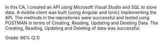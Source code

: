 In this CA, I created an API using Microsoft Visual Studio and SQL to store data.
A mobile client was built (using Angular and Ionic) implementing the API. 
The methods in the repositories were successful and tested usng POSTMAN in terms of Creating, Reading, Updating and Deleting Data.
The Creating, Reading, Updating and Deleting of data was successful. 

Grade: 66% (2.1)
